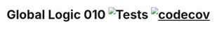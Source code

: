 # Global Logic 010 ![Tests](https://github.com/alexbigkid/gl_010_yaml_groovy/actions/workflows/gl_011_python.yml/badge.svg) [![codecov](https://codecov.io/gh/alexbigkid/gl_010_yaml_groovy/branch/master/graph/badge.svg)](https://codecov.io/gh/alexbigkid/gl_010_yaml_groovy)
